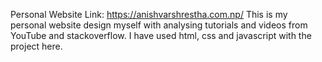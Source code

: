 Personal Website
Link: https://anishvarshrestha.com.np/
This is my personal website design myself with analysing tutorials and videos from YouTube and stackoverflow. I have used html, css and javascript with the project here.
